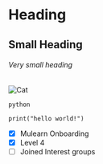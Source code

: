 # Heading
## Small Heading
###### Very small heading

![Cat](https://images.pexels.com/photos/45201/kitty-cat-kitten-pet-45201.jpeg?_gl=1*1r3vv59*_ga*MTUyMDA2MzMwMS4xNzU0MzI1MjEz*_ga_8JE65Q40S6*czE3NTQzMjUyMTMkbzEkZzEkdDE3NTQzMjUyNTEkajIyJGwwJGgw)

```
python

print("hello world!")

```
- [x] Mulearn Onboarding
- [x] Level 4
- [ ] Joined Interest groups
